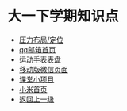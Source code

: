 # 大一下学期知识点

- [压力布局/定位]()
- [qq邮箱首页]()
- [运动手表表盘]()
- [移动版微信页面]()
- [课堂小项目]()
- [小米首页]()
- [返回上一级](https://link)